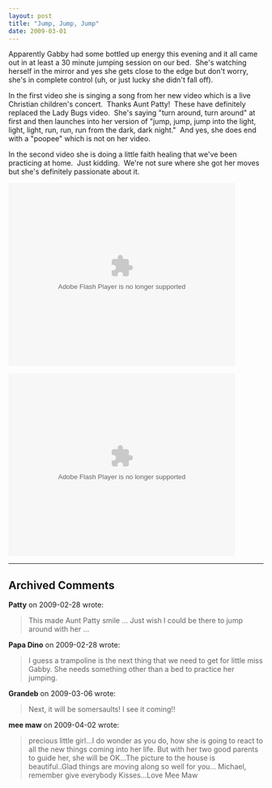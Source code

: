 ```yaml
---
layout: post
title: "Jump, Jump, Jump"
date: 2009-03-01
---
```


<p>Apparently Gabby had some bottled up energy this evening and it all came out in at least a 30 minute jumping session on our bed.&nbsp; She's watching herself in the mirror and yes she gets close to the edge but don't worry, she's in complete control (uh, or just lucky she didn't fall off).&nbsp; </p> <p>In the first video she is singing a song from her new video which is a live Christian children's concert.&nbsp; Thanks Aunt Patty!&nbsp; These have definitely replaced the Lady Bugs video.&nbsp; She's saying "turn around, turn around" at first and then launches into her version of "jump, jump, jump into the light, light, light, run, run, run from the dark, dark night."&nbsp; And yes, she does end with a "poopee" which is not on her video.</p> <p>In the second video she is doing a little faith healing that we've been practicing at home.&nbsp; Just kidding.&nbsp; We're not sure where she got her moves but she's definitely passionate about it.&nbsp; </p> <p> <div class="wlWriterSmartContent" id="scid:5737277B-5D6D-4f48-ABFC-DD9C333F4C5D:3b889b84-b464-43ce-953c-78dcbca5bb50" style="padding-right: 0px; display: inline; padding-left: 0px; padding-bottom: 0px; margin: 0px; padding-top: 0px"><div><embed width="448" height="361" type="application/x-shockwave-flash" wmode="transparent" src="http://i170.photobucket.com/player.swf?file=http://vid170.photobucket.com/albums/u252/mjpalad/P1030604.flv"></div></div></p> <div class="wlWriterSmartContent" id="scid:5737277B-5D6D-4f48-ABFC-DD9C333F4C5D:2a6a3085-298b-4ef6-94fc-1f7e823c26e3" style="padding-right: 0px; display: inline; padding-left: 0px; padding-bottom: 0px; margin: 0px; padding-top: 0px"><div><embed width="448" height="361" type="application/x-shockwave-flash" wmode="transparent" src="http://i170.photobucket.com/player.swf?file=http://vid170.photobucket.com/albums/u252/mjpalad/P1030605.flv"></div></div>


---

## Archived Comments

**Patty** on 2009-02-28 wrote:

> This made Aunt Patty smile ... Just wish I could be there to jump around with her ...

**Papa Dino** on 2009-02-28 wrote:

> I guess a trampoline is the next thing that we need to get for little miss Gabby. She needs something other than a bed to practice her jumping.

**Grandeb** on 2009-03-06 wrote:

> Next, it will be somersaults!  I see it coming!!

**mee maw** on 2009-04-02 wrote:

> precious little girl...I do wonder as you do, how she is going to react to all the new things coming into her life.  But with her two good parents to guide her, she will be OK...The picture to the house is beautiful..Glad things are moving along so well for you...
Michael, remember give everybody Kisses...Love Mee Maw
